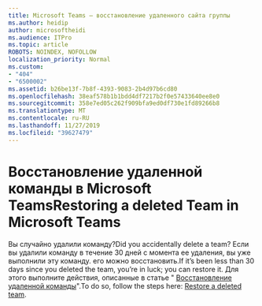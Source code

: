 ```yaml
---
title: Microsoft Teams — восстановление удаленного сайта группы
ms.author: heidip
author: microsoftheidi
ms.audience: ITPro
ms.topic: article
ROBOTS: NOINDEX, NOFOLLOW
localization_priority: Normal
ms.custom:
- "404"
- "6500002"
ms.assetid: b26be13f-7b8f-4393-9083-2b4d97b6cd80
ms.openlocfilehash: 38eaf578b1b1bdd4df7217b2f0e57433640ee8e0
ms.sourcegitcommit: 358e7ed05c262f909bfa9ed0df730e1fd89266b8
ms.translationtype: MT
ms.contentlocale: ru-RU
ms.lasthandoff: 11/27/2019
ms.locfileid: "39627479"
---
```

# <a name="restoring-a-deleted-team-in-microsoft-teams"></a><span data-ttu-id="bb97c-102">Восстановление удаленной команды в Microsoft Teams</span><span class="sxs-lookup"><span data-stu-id="bb97c-102">Restoring a deleted Team in Microsoft Teams</span></span>

<span data-ttu-id="bb97c-103">Вы случайно удалили команду?</span><span class="sxs-lookup"><span data-stu-id="bb97c-103">Did you accidentally delete a team?</span></span> <span data-ttu-id="bb97c-104">Если вы удалили команду в течение 30 дней с момента ее удаления, вы уже выполнили эту команду. его можно восстановить.</span><span class="sxs-lookup"><span data-stu-id="bb97c-104">If it’s been less than 30 days since you deleted the team, you’re in luck; you can restore it.</span></span> <span data-ttu-id="bb97c-105">Для этого выполните действия, описанные в статье " [Восстановление удаленной команды](https://docs.microsoft.com/microsoftteams/archive-or-delete-a-team#restore-a-deleted-team)".</span><span class="sxs-lookup"><span data-stu-id="bb97c-105">To do so, follow the steps here: [Restore a deleted team](https://docs.microsoft.com/microsoftteams/archive-or-delete-a-team#restore-a-deleted-team).</span></span>

